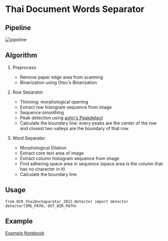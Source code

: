 # Thai Document Words Separator

## Pipeline
![pipeline](https://github.com/Gyoowai/OCR_thaiDocSeperator_2022/blob/master/pictures/pipeline.png)

## Algorithm
1. Preprocess
    - Remove paper edge area from scanning
    - Binarization using Otsu's Binarization
2. Row Separator
    - Thinning: morphological opening
    - Extract row histogram sequence from image
    - Sequence smoothing 
    - Peak detection using [avhn's Peakdetect](https://github.com/avhn/peakdetect)
    - Calculate the boundary line: every peaks are the center of the row and closest two valleys are the boundary of that row.

3. Word Separator
    - Morphological Dilation
    - Extract core text area of image
    - Extract column histogram sequence from image
    - Find adhering space area in sequence (space area is the column that has no character in it)
    -  Calculate the boundary line


## Usage
```
from OCR_thaiDocSeparator_2022.Detector import detector
detector(IMG_PATH, OUT_DIR_PATH)
```

## Example
[Example Notebook](example.ipynb)
